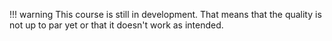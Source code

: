 <!-- markdownlint-disable-next-line MD041 -->
!!! warning
    This course is still in development. That means that the quality is not up to par yet or that it doesn't work as intended.
